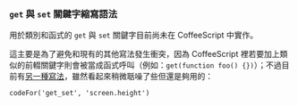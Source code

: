 ### `get` 與 `set` 關鍵字縮寫語法

用於類別和函式的 `get` 與 `set` 關鍵字目前尚未在 CoffeeScript 中實作。

這主要是為了避免和現有的其他寫法發生衝突，因為 CoffeeScript 裡若要加上類似的前輟關鍵字則會被當成函式呼叫（例如：`get(function foo() {})`）；不過目前有[另一種寫法](https://developer.mozilla.org/en-US/docs/Web/JavaScript/Reference/Global_Objects/Object/defineProperty)，雖然看起來稍微聒噪了些但還是夠用的：

```
codeFor('get_set', 'screen.height')
```
